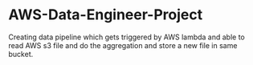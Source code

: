 # AWS-Data-Engineer-Project
Creating data pipeline which gets triggered by AWS lambda and able to read AWS s3 file and do the aggregation and store a new file in same bucket.
